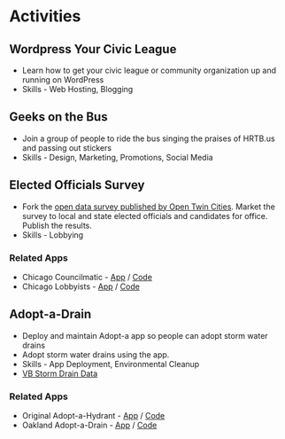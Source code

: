 # Activities

## Wordpress Your Civic League

* Learn how to get your civic league or community organization up and running on WordPress
* Skills - Web Hosting, Blogging

## Geeks on the Bus

* Join a group of people to ride the bus singing the praises of HRTB.us and passing out stickers
* Skills - Design, Marketing, Promotions, Social Media

## Elected Officials Survey

* Fork the [open data survey published by Open Twin Cities](https://docs.google.com/spreadsheet/ccc?key=0AnxjauG_7LHqdGtzTzd4MmRwdmctY19USHdrSzJCdVE#gid=0). Market the survey to local and state elected officials and candidates for office. Publish the results.
* Skills - Lobbying

### Related Apps

* Chicago Councilmatic - [App](http://chicagocouncilmatic.org/) / [Code](https://github.com/open-city/councilmatic)
* Chicago Lobbyists - [App](http://www.chicagolobbyists.org/) / [Code](https://github.com/open-city/chicago-lobbyists-web)

## Adopt-a-Drain

* Deploy and maintain Adopt-a app so people can adopt storm water drains
* Adopt storm water drains using the app.
* Skills - App Deployment, Environmental Cleanup
* [VB Storm Drain Data](https://github.com/c4hrva/adopt-a-spot/commit/f6184a48c33ac82bcb98290cf8788e520bfdbbb0)

### Related Apps

* Original Adopt-a-Hydrant - [App](http://adopt-a-hydrant.herokuapp.com/) / [Code](https://github.com/codeforamerica/adopt-a-hydrant)
* Oakland Adopt-a-Drain - [App](http://adoptadrainoakland.com/) / [Code](https://github.com/openoakland/adopt-a-drain)
